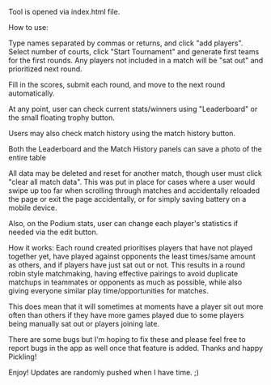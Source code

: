 Tool is opened via index.html file.

How to use:

Type names separated by commas or returns, and click "add players".
Select number of courts, click "Start Tournament" and generate first teams for the first rounds. Any players not included in a match will be "sat out" and prioritized next round.

Fill in the scores, submit each round, and move to the next round automatically.

At any point, user can check current stats/winners using "Leaderboard" or the small floating trophy button.

Users may also check match history using the match history button.

Both the Leaderboard and the Match History panels can save a photo of the entire table

All data may be deleted and reset for another match, though user must click "clear all match data". This was put in place for cases where a user would swipe up too far when scrolling through matches and accidentally reloaded the page or exit the page accidentally, or for simply saving battery on a mobile device.

Also, on the Podium stats, user can change each player's statistics if needed via the edit button.


How it works:
Each round created prioritises players that have not played together yet, have played against opponents the least times/same amount as others, and if players have just sat out or not. This results in a round robin style matchmaking, having effective pairings to avoid duplicate matchups in teammates or opponents as much as possible, while also giving everyone similar play time/opportunities for matches.

This does mean that it will sometimes at moments have a player sit out more often than others if they have more games played due to some players being manually sat out or players joining late.

There are some bugs but I'm hoping to fix these and please feel free to report bugs in the app as well once that feature is added. Thanks and happy Pickling!

Enjoy! Updates are randomly pushed when I have time. ;)
